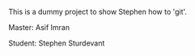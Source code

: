 This is a dummy project to show Stephen how to 'git'.


Master: Asif Imran 

Student: Stephen Sturdevant
